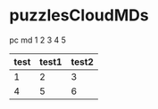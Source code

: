 # puzzlesCloudMDs

pc md
1
2
3
4
5

| test | test1 | test2 |
| ---- | ----- | ----- |
| 1 | 2 | 3 |
| 4 | 5 | 6 |
